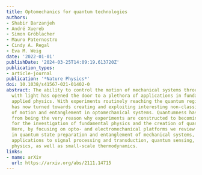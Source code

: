 ```yaml
---
title: Optomechanics for quantum technologies
authors:
- Shabir Barzanjeh
- André Xuereb
- Simon Gröblacher
- Mauro Paternostro
- Cindy A. Regal
- Eva M. Weig
date: '2022-01-01'
publishDate: '2024-03-25T14:09:19.613720Z'
publication_types:
- article-journal
publication: '*Nature Physics*'
doi: 10.1038/s41567-021-01402-0
abstract: The ability to control the motion of mechanical systems through its interaction
  with light has opened the door to a plethora of applications in fundamental and
  applied physics. With experiments routinely reaching the quantum regime, the focus
  has now turned towards creating and exploiting interesting non-classical states
  of motion and entanglement in optomechanical systems. Quantumness has also shifted
  from being the very reason why experiments are constructed to becoming a resource
  for the investigation of fundamental physics and the creation of quantum technologies.
  Here, by focusing on opto- and electromechanical platforms we review recent progress
  in quantum state preparation and entanglement of mechanical systems, together with
  applications to signal processing and transduction, quantum sensing, topological
  physics, as well as small-scale thermodynamics.
links:
- name: arXiv
  url: https://arxiv.org/abs/2111.14715
---
```

